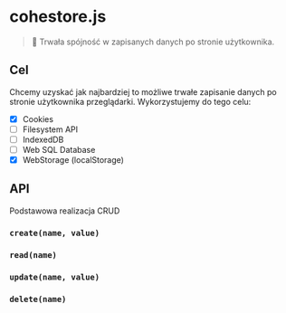 # cohestore.js

> :hammer: Trwała spójność w zapisanych danych po stronie użytkownika.

## Cel

Chcemy uzyskać jak najbardziej to możliwe trwałe zapisanie danych po stronie użytkownika przeglądarki.
Wykorzystujemy do tego celu:

* [x] Cookies
* [ ] Filesystem API
* [ ] IndexedDB
* [ ] Web SQL Database
* [x] WebStorage (localStorage)

## API

Podstawowa realizacja CRUD

### `create(name, value)`
### `read(name)`
### `update(name, value)`
### `delete(name)`
